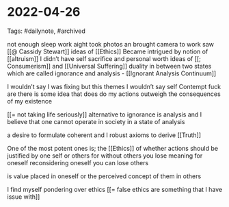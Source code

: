 # 2022-04-26
Tags: #dailynote, #archived 

not enough sleep
work aight
took photos an brought camera to work
saw [[@ Cassidy Stewart]]
ideas of [[Ethics]]
Became intrigued by notion of [[altruism]]
I didn’t have self sacrifice and personal worth
ideas of [[; Consumerism]] and [[Universal Suffering]]
duality in between two states which are called ignorance and analysis - [[Ignorant Analysis Continuum]]

I wouldn’t say I was fixing but this themes
I wouldn’t say self Contempt fuck are there is some idea that does do my actions outweigh the consequences of my existence

[[= not taking life seriously]]
alternative to ignorance is analysis and I believe that one cannot operate in society in a state of analysis

a desire to formulate coherent and I robust axioms
to derive [[Truth]]

One of the most potent ones is; the [[Ethics]] of whether actions should be justified by one self or others
for without others you lose meaning for oneself
reconsidering oneself you can lose others

is value placed in oneself or the perceived concept of them in others

I find myself pondering over ethics
[[= false ethics are something that I have issue with]]

